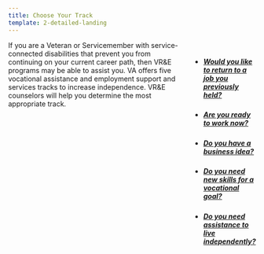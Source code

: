 ```yaml
---
title: Choose Your Track
template: 2-detailed-landing
---
```


<div class="main" role="main" markdown="0">


<div class="section one" markdown="0">

<div class="primary" markdown="0">
<div class="row" markdown="0">
<div class="small-12 columns" markdown="1">
<div markdown="1">
If you are a Veteran or Servicemember with service-connected disabilities that prevent you from continuing on your current career path, then VR&amp;E programs may be able to assist you. VA offers five vocational assistance and employment support and services tracks to increase independence. VR&amp;E counselors will help you determine the most appropriate track.
</div>

<div class="navigation">
<div class="row">
<div class="small-12 columns">

<ul class="small-block-grid-1 medium-block-grid-3 cards small">


<li>
<a href="/vre/service-disabled/return-job/">
<h5>Would you like to return to a job you previously held?</h5>
</a>
</li>

<li>
<a href="/vre/service-disabled/existing-skills/">
<h5>Are you ready to work now?</h5>
</a>
</li>

<li>
<a href="/vre/service-disabled/start-business/">
<h5>Do you have a business idea?</h5>
</a>
</li>

<li>
<a href="/vre/service-disabled/new-skills/">
<h5>Do you need new skills for a vocational goal?</h5>
</a>
</li>

<li>
<a href="/vre/service-disabled/independent-living/">
<h5>Do you need assistance to live independently?</h5>
</a>
</li>

</ul>
</div>
</div>
</div>

</div>
